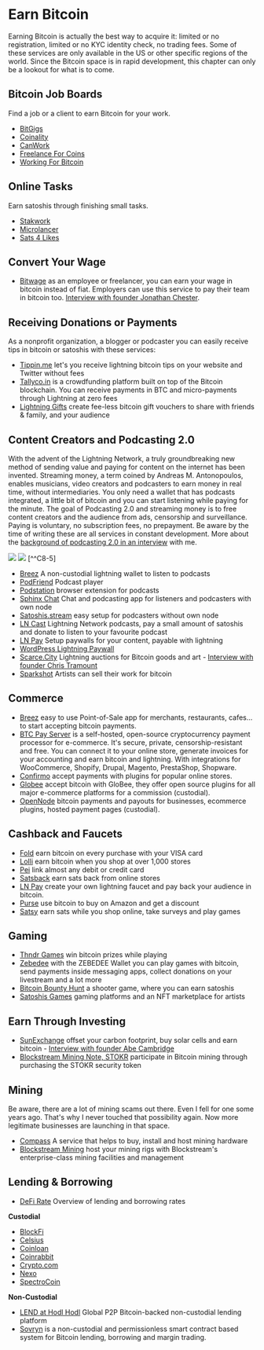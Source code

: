 # Earn Bitcoin
Earning Bitcoin is actually the best way to acquire it: limited or no registration, limited or no KYC identity check, no trading fees. Some of these services are only available in the US or other specific regions of the world. Since the Bitcoin space is in rapid development, this chapter can only be a lookout for what is to come.  

## Bitcoin Job Boards
Find a job or a client to earn Bitcoin for your work.
* [BitGigs](https://bitgigs.com/)
* [Coinality](https://coinality.com/)
* [CanWork](https://www.canwork.io/)
* [Freelance For Coins](https://freelanceforcoins.com/projects)
* [Working For Bitcoin](https://workingforbitcoins.com/)

## Online Tasks
Earn satoshis through finishing small tasks. 
* [Stakwork](https://stakwork.com)
* [Microlancer](https://microlancer.io/)
* [Sats 4 Likes](https://kriptode.com/satsforlikes/index.html)

## Convert Your Wage
* [Bitwage](https://www.bitwage.com/) as an employee or freelancer, you can earn your wage in bitcoin instead of fiat. Employers can use this service to pay their team in bitcoin too. [Interview with founder Jonathan Chester](https://anita.link/106).

## Receiving Donations or Payments
As a nonprofit organization, a blogger or podcaster you can easily receive tips in bitcoin or satoshis with these services:

* [Tippin.me](https://tippin.me/) let's you receive lightning bitcoin tips on your website and Twitter without fees
* [Tallyco.in](https://tallyco.in/) is a crowdfunding platform built on top of the Bitcoin blockchain. You can receive payments in BTC and micro-payments through Lightning at zero fees
* [Lightning Gifts](https://lightning.gifts/) create fee-less bitcoin gift vouchers to share with friends & family, and your audience

## Content Creators and Podcasting 2.0
With the advent of the Lightning Network, a truly groundbreaking new method of sending value and paying for content on the internet has been invented. Streaming money, a term coined by Andreas M. Antonopoulos, enables musicians, video creators and podcasters to earn money in real time, without intermediaries. You only need a wallet that has podcasts integrated, a little bit of bitcoin and you can start listening while paying for the minute. The goal of Podcasting 2.0 and streaming money is to free content creators and the audience from ads, censorship and surveillance. Paying is voluntary, no subscription fees, no prepayment. Be aware by the time of writing these are all services in constant development. More about the [background of podcasting 2.0 in an interview](https://anita.link/pod2) with me.

![](resources/_breez-podcast.png)
![](resources/_breez-podcast-boost.png) [^^C8-5]

* [Breez](https://breez.technology/) A non-custodial lightning wallet to listen to podcasts
* [PodFriend](https://web.podfriend.com/) Podcast player
* [Podstation](https://podstation.github.io/) browser extension for podcasts
* [Sphinx Chat](https://sphinx.chat/) Chat and podcasting app for listeners and podcasters with own node
* [Satoshis.stream](https://satoshis.stream/) easy setup for podcasters without own node
* [LN Cast](https://lncast.com/) Lightning Network podcasts, pay a small amount of satoshis and donate to listen to your favourite podcast
* [LN Pay](https://lnpay.co/) Setup paywalls for your content, payable with lightning
* [WordPress Lightning Paywall](https://lightning-paywall.coincharge.io/) 
* [Scarce.City](https://scarce.city/) Lightning auctions for Bitcoin goods and art - [Interview with founder Chris Tramount](https://anita.link/91)
* [Sparkshot](https://sparkshot.io/) Artists can sell their work for bitcoin

## Commerce
* [Breez](https://breez.technology/#business) easy to use Point-of-Sale app for merchants, restaurants, cafes... to start accepting bitcoin payments.
* [BTC Pay Server](https://btcpayserver.org/) is a self-hosted, open-source cryptocurrency payment processor for e-commerce. It's secure, private, censorship-resistant and free. You can connect it to your online store, generate invoices for your accounting and earn bitcoin and lightning. With integrations for WooCommerce, Shopify, Drupal, Magento, PrestaShop, Shopware.
* [Confirmo](https://confirmo.net/) accept payments with plugins for popular online stores.
* [Globee](https://globee.com/) accept bitcoin with GloBee, they offer open source plugins for all major e-commerce platforms for a commission (custodial).
* [OpenNode](https://www.opennode.com/) bitcoin payments and payouts for businesses, ecommerce plugins, hosted payment pages (custodial).

## Cashback and Faucets
* [Fold](https://foldapp.com/) earn bitcoin on every purchase with your VISA card
* [Lolli](https://www.lolli.com/) earn bitcoin when you shop at over 1,000 stores
* [Pei](https://getpei.com/) link almost any debit or credit card
* [Satsback](https://satsback.com/en) earn sats back from online stores
* [LN Pay](https://lnpay.co/faucets/) create your own lightning faucet and pay back your audience in bitcoin.
* [Purse](https://purse.io) use bitcoin to buy on Amazon and get a discount
* [Satsy](https://satsy.com/) earn sats while you shop online, take surveys and play games

## Gaming
* [Thndr Games](https://thndr.games/games) win bitcoin prizes while playing
* [Zebedee](https://zebedee.io/) with the ZEBEDEE Wallet you can play games with bitcoin, send payments inside messaging apps, collect donations on your livestream and a lot more
* [Bitcoin Bounty Hunt](https://bitcoinbountyhunt.com/) a shooter game, where you can earn satoshis
* [Satoshis Games](https://satoshis.games/) gaming platforms and an NFT marketplace for artists

## Earn Through Investing
* [SunExchange](https://thesunexchange.com/) offset your carbon footprint, buy solar cells and earn bitcoin - [Interview with founder Abe Cambridge](https://anita.link/104)
* [Blockstream Mining Note, STOKR](https://blockstream.com/finance/bmn/) participate in Bitcoin mining through purchasing the STOKR security token

## Mining
Be aware, there are a lot of mining scams out there. Even I fell for one some years ago. That's why I never touched that possibility again. Now more legitimate businesses are launching in that space.

* [Compass](https://compassmining.io/) A service that helps to buy, install and host mining hardware
* [Blockstream Mining](https://blockstream.com/mining/) host your mining rigs with Blockstream's enterprise-class mining facilities and management

## Lending & Borrowing
* [DeFi Rate](https://defirate.com/) Overview of lending and borrowing rates

**Custodial**
* [BlockFi](https://blockfi.com/)
* [Celsius](https://celsius.network/borrow-dollars-using-crypto-as-collateral/)
* [Coinloan](https://coinloan.io/)
* [Coinrabbit](https://coinrabbit.io/)
* [Crypto.com](https://crypto.com/earn)
* [Nexo](https://nexo.io/borrow)
* [SpectroCoin](https://spectrocoin.com/)

**Non-Custodial**
* [LEND at Hodl Hodl](https://lend.hodlhodl.com/)  Global P2P Bitcoin-backed non-custodial lending platform
* [Sovryn](https://sovryn.app) is a non-custodial and permissionless smart contract based system for Bitcoin lending, borrowing and margin trading.

